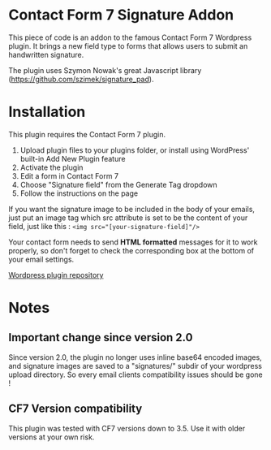 Contact Form 7 Signature Addon
==============================

This piece of code is an addon to the famous Contact Form 7 Wordpress plugin.
It brings a new field type to forms that allows users to submit an handwritten signature.

The plugin uses Szymon Nowak's great Javascript library (https://github.com/szimek/signature_pad).

# Installation

This plugin requires the Contact Form 7 plugin.

1. Upload plugin files to your plugins folder, or install using WordPress' built-in Add New Plugin feature
2. Activate the plugin
3. Edit a form in Contact Form 7
4. Choose "Signature field" from the Generate Tag dropdown
5. Follow the instructions on the page

If you want the signature image to be included in the body of your emails, just put an image tag which src attribute is set to be the content of your field, just like this :
`<img src="[your-signature-field]"/>`

Your contact form needs to send **HTML formatted** messages for it to work properly, so don't forget to check the corresponding box at the bottom of your email settings.

[Wordpress plugin repository](http://wordpress.org/plugins/contact-form-7-signature-addon)

# Notes

## Important change since version 2.0
Since version 2.0, the plugin no longer uses inline base64 encoded images, and signature images are saved to a "signatures/" subdir of your wordpress upload directory. So every email clients compatibility issues should be gone !

## CF7 Version compatibility
This plugin was tested with CF7 versions down to 3.5. Use it with older versions at your own risk.
